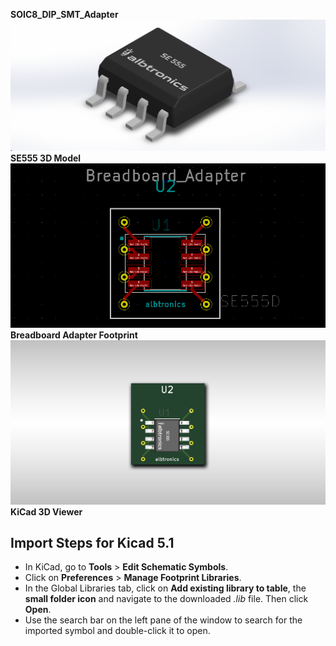 **SOIC8_DIP_SMT_Adapter**
<img src="images/SE555.png">
**SE555 3D Model**
<img src="images/Adapter.png">
**Breadboard Adapter Footprint**
<img src="images/3D_Adapter.png">
**KiCad 3D Viewer**

## Import Steps for Kicad 5.1
* In KiCad, go to **Tools** > **Edit Schematic Symbols**.
* Click on **Preferences** > **Manage Footprint Libraries**.
* In the Global Libraries tab, click on **Add existing library to table**, the **small folder icon** and navigate to the downloaded _.lib_ file. Then click **Open**.
* Use the search bar on the left pane of the window to search for the imported symbol and double-click it to open.
